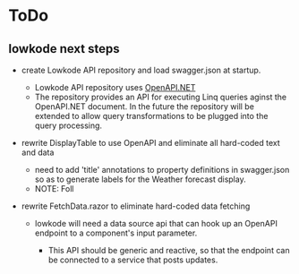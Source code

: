 ﻿# ToDo

## lowkode next steps

- create Lowkode API repository and load swagger.json at startup.
	- Lowkode API repository uses [OpenAPI.NET](https://github.com/microsoft/OpenAPI.NET)
	- The repository provides an API for executing Linq queries aginst the OpenAPI.NET 
	document.  In the future the repository will be extended to allow query transformations 
	to be plugged into the query processing.

- rewrite DisplayTable to use OpenAPI and eliminate all hard-coded text and data
	- need to add 'title' annotations to property definitions in swagger.json so as to 
	generate labels for the Weather forecast display.
	- NOTE: Foll

- rewrite FetchData.razor to eliminate hard-coded data fetching

	- lowkode will need a data source api that can hook up an OpenAPI endpoint to a 
	component's input parameter.

		- This API should be generic and reactive, so that the endpoint can be connected to 
		a service that posts updates.
